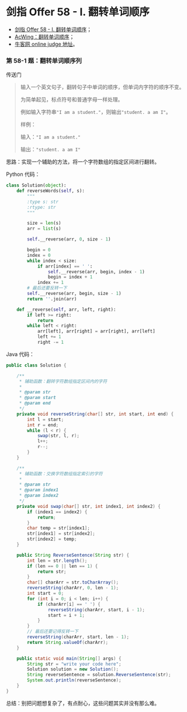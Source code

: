 # 剑指 Offer 58 - I. 翻转单词顺序

+ [剑指 Offer 58 - I. 翻转单词顺序](https://leetcode-cn.com/problems/fan-zhuan-dan-ci-shun-xu-lcof/)；
+ [AcWing：翻转单词顺序](https://www.acwing.com/problem/content/73/)；
+ [牛客网 online judge 地址](https://www.nowcoder.com/practice/3194a4f4cf814f63919d0790578d51f3?tpId=13&tqId=11197&tPage=3&rp=3&ru=/ta/coding-interviews&qru=/ta/coding-interviews/question-ranking)。



### 第 58-1 题：翻转单词顺序列

传送门

> 输入一个英文句子，翻转句子中单词的顺序，但单词内字符的顺序不变。
>
> 为简单起见，标点符号和普通字母一样处理。
>
> 例如输入字符串`"I am a student."`，则输出`"student. a am I"`。
>
> 样例：
>
> 输入：`"I am a student."`
>
> 输出：`"student. a am I"`

思路：实现一个辅助的方法，将一个字符数组的指定区间进行翻转。

Python 代码：

```python
class Solution(object):
    def reverseWords(self, s):
        """
        :type s: str
        :rtype: str
        """

        size = len(s)
        arr = list(s)

        self.__reverse(arr, 0, size - 1)

        begin = 0
        index = 0
        while index < size:
            if arr[index] == ' ':
                self.__reverse(arr, begin, index - 1)
                begin = index + 1
            index += 1
        # 最后还要反转一下
        self.__reverse(arr, begin, size - 1)
        return ''.join(arr)

    def __reverse(self, arr, left, right):
        if left >= right:
            return
        while left < right:
            arr[left], arr[right] = arr[right], arr[left]
            left += 1
            right -= 1
```

Java 代码：

```java
public class Solution {

    /**
     * 辅助函数：翻转字符数组指定区间内的字符
     *
     * @param str
     * @param start
     * @param end
     */
    private void reverseString(char[] str, int start, int end) {
        int l = start;
        int r = end;
        while (l < r) {
            swap(str, l, r);
            l++;
            r--;
        }
    }

    /**
     * 辅助函数：交换字符数组指定索引的字符
     *
     * @param str
     * @param index1
     * @param index2
     */
    private void swap(char[] str, int index1, int index2) {
        if (index1 == index2) {
            return;
        }
        char temp = str[index1];
        str[index1] = str[index2];
        str[index2] = temp;
    }

    public String ReverseSentence(String str) {
        int len = str.length();
        if (len == 0 || len == 1) {
            return str;
        }
        char[] charArr = str.toCharArray();
        reverseString(charArr, 0, len - 1);
        int start = 0;
        for (int i = 0; i < len; i++) {
            if (charArr[i] == ' ') {
                reverseString(charArr, start, i - 1);
                start = i + 1;
            }
        }
        // 最后还要记得反转一下
        reverseString(charArr, start, len - 1);
        return String.valueOf(charArr);
    }

    public static void main(String[] args) {
        String str = "write your code here";
        Solution solution = new Solution();
        String reverseSentence = solution.ReverseSentence(str);
        System.out.println(reverseSentence);
    }
}
```

总结：别把问题想复杂了，有点耐心，这些问题其实并没有那么难。

<script src='https://cdnjs.cloudflare.com/ajax/libs/mathjax/2.7.5/MathJax.js?config=TeX-MML-AM_CHTML' async></script>

<script type="text/x-mathjax-config">
MathJax.Hub.Config({
tex2jax: {
  inlineMath: [['$','$'], ['\\(','\\)']],
  processEscapes: true
  },
displayAlign : "left",
TeX: {
        equationNumbers: {
            autoNumber: "all",
            useLabelIds: true
        }
    },
    "HTML-CSS": {
        linebreaks: {
            automatic: true
        },
        scale: 100,
        styles: {
          ".MathJax_Display": {
            "text-align": "left",
            "width" : "auto",
            "margin": "10px 0px 10px 0px !important",
            "background-color": "#f5f5f5 !important",
            "border-radius": "3px !important",
            border:  "1px solid #ccc !important",
            padding: "5px 5px 5px 5px !important"
          },
          ".MathJax": {
            "background-color": "#f5f5f5 !important",
            padding: "2px 2px 2px 2px !important"
          }
        }
    },
    SVG: {
        linebreaks: {
            automatic: true
        }
    }
});
</script>
